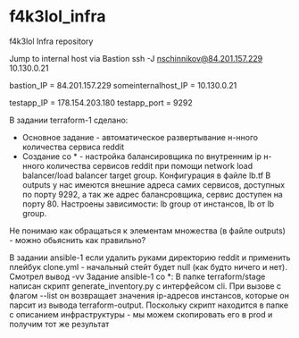 # f4k3lol_infra
f4k3lol Infra repository

Jump to internal host via Bastion
ssh -J nschinnikov@84.201.157.229 10.130.0.21

bastion_IP = 84.201.157.229
someinternalhost_IP = 10.130.0.21

testapp_IP = 178.154.203.180
testapp_port = 9292

В задании terraform-1 сделано:
- Основное задание - автоматическое развертывание н-нного количества сервиса reddit
- Создание со * - настройка балансировщика по внутренним ip н-нного количества сервисов reddit при помощи network load balancer/load balancer target group. Конфигурация в файле lb.tf
В outputs у нас имеются внешние адреса самих сервисов, доступных по порту 9292, а так же адрес балансровщика, сервис доступен на порту 80. Настроены зависимости: lb group от инстансов, lb от lb group.

Не понимаю как обращаться к элементам множества (в файле outputs) - можно обьяснить как правильно?

В задании ansible-1 если удалить руками директорию reddit и применить плейбук clone.yml - начальный стейт будет null (как будто ничего и нет). Смотрел вывод -vv
Задание ansible-1 со *:
В папке terraform/stage написан скрипт generate_inventory.py с интерфейсом cli. При вызове с флагом --list он возвращает значения ip-адресов инстансов, которые он парсит из вывода terraform-output. Поскольку скрипт находится в папке с описанием инфраструктуры - мы можем скопировать его в prod и получим тот же результат

